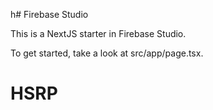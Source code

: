 h# Firebase Studio

This is a NextJS starter in Firebase Studio.

To get started, take a look at src/app/page.tsx.
# HSRP
